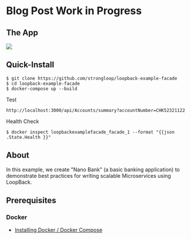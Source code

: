 # Blog Post Work in Progress

## The App

![](https://github.com/strongloop/loopback-example-facade/blob/master/doc/app-mock.png?raw=true)

## Quick-Install
```
$ git clone https://github.com/strongloop/loopback-example-facade
$ cd loopback-example-facade
$ docker-compose up --build
```
Test
```
http://localhost:3000/api/Accounts/summary?accountNumber=CHK52321122
```
Health Check
```
$ docker inspect loopbackexamplefacade_facade_1 --format "{{json .State.Health }}"
```

## About
In this example, we create "Nano Bank" (a basic banking
application) to demonstrate best practices for writing scalable Microservices using LoopBack.


## Prerequisites

### Docker

 - [Installing Docker / Docker Compose](https://docs.docker.com/compose/install/)
